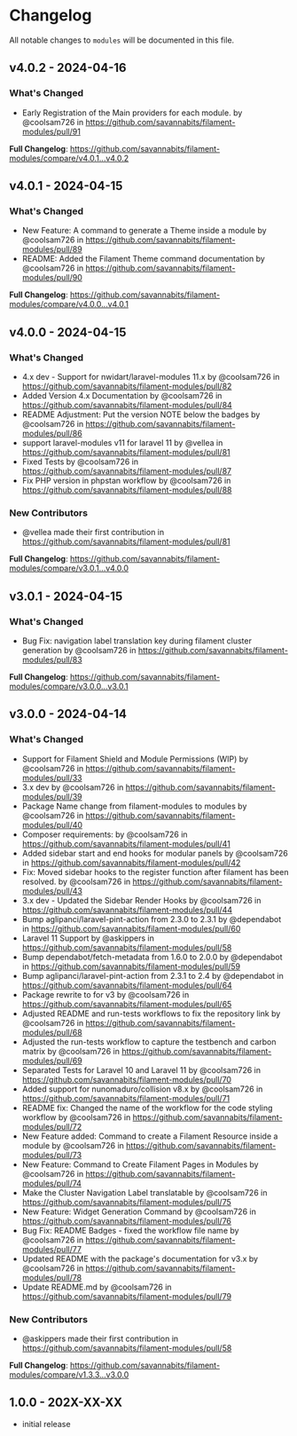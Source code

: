 # Changelog

All notable changes to `modules` will be documented in this file.

## v4.0.2 - 2024-04-16

### What's Changed

* Early Registration of the Main providers for each module. by @coolsam726 in https://github.com/savannabits/filament-modules/pull/91

**Full Changelog**: https://github.com/savannabits/filament-modules/compare/v4.0.1...v4.0.2

## v4.0.1 - 2024-04-15

### What's Changed

* New Feature: A command to generate a Theme inside a module by @coolsam726 in https://github.com/savannabits/filament-modules/pull/89
* README: Added the Filament Theme command documentation by @coolsam726 in https://github.com/savannabits/filament-modules/pull/90

**Full Changelog**: https://github.com/savannabits/filament-modules/compare/v4.0.0...v4.0.1

## v4.0.0 - 2024-04-15

### What's Changed

* 4.x dev - Support for nwidart/laravel-modules 11.x by @coolsam726 in https://github.com/savannabits/filament-modules/pull/82
* Added Version 4.x Documentation by @coolsam726 in https://github.com/savannabits/filament-modules/pull/84
* README Adjustment: Put the version NOTE below the badges by @coolsam726 in https://github.com/savannabits/filament-modules/pull/86
* support laravel-modules v11 for laravel 11 by @vellea in https://github.com/savannabits/filament-modules/pull/81
* Fixed Tests by @coolsam726 in https://github.com/savannabits/filament-modules/pull/87
* Fix PHP version in phpstan workflow by @coolsam726 in https://github.com/savannabits/filament-modules/pull/88

### New Contributors

* @vellea made their first contribution in https://github.com/savannabits/filament-modules/pull/81

**Full Changelog**: https://github.com/savannabits/filament-modules/compare/v3.0.1...v4.0.0

## v3.0.1 - 2024-04-15

### What's Changed

* Bug Fix: navigation label translation key during filament cluster generation by @coolsam726 in https://github.com/savannabits/filament-modules/pull/83

**Full Changelog**: https://github.com/savannabits/filament-modules/compare/v3.0.0...v3.0.1

## v3.0.0 - 2024-04-14

### What's Changed

* Support for Filament Shield and Module Permissions (WIP) by @coolsam726 in https://github.com/savannabits/filament-modules/pull/33
* 3.x dev by @coolsam726 in https://github.com/savannabits/filament-modules/pull/39
* Package Name change from filament-modules to modules by @coolsam726 in https://github.com/savannabits/filament-modules/pull/40
* Composer requirements: by @coolsam726 in https://github.com/savannabits/filament-modules/pull/41
* Added sidebar start and end hooks for modular panels by @coolsam726 in https://github.com/savannabits/filament-modules/pull/42
* Fix: Moved sidebar hooks to the register function after filament has been resolved. by @coolsam726 in https://github.com/savannabits/filament-modules/pull/43
* 3.x dev - Updated the Sidebar Render Hooks by @coolsam726 in https://github.com/savannabits/filament-modules/pull/44
* Bump aglipanci/laravel-pint-action from 2.3.0 to 2.3.1 by @dependabot in https://github.com/savannabits/filament-modules/pull/60
* Laravel 11 Support by @askippers in https://github.com/savannabits/filament-modules/pull/58
* Bump dependabot/fetch-metadata from 1.6.0 to 2.0.0 by @dependabot in https://github.com/savannabits/filament-modules/pull/59
* Bump aglipanci/laravel-pint-action from 2.3.1 to 2.4 by @dependabot in https://github.com/savannabits/filament-modules/pull/64
* Package rewrite to for v3 by @coolsam726 in https://github.com/savannabits/filament-modules/pull/65
* Adjusted README and run-tests workflows to fix the repository link by @coolsam726 in https://github.com/savannabits/filament-modules/pull/68
* Adjusted the run-tests workflow to capture the testbench and carbon matrix by @coolsam726 in https://github.com/savannabits/filament-modules/pull/69
* Separated Tests for Laravel 10 and Laravel 11 by @coolsam726 in https://github.com/savannabits/filament-modules/pull/70
* Added support for nunomaduro/collision v8.x by @coolsam726 in https://github.com/savannabits/filament-modules/pull/71
* README fix: Changed the name of the workflow for the code styling workflow by @coolsam726 in https://github.com/savannabits/filament-modules/pull/72
* New Feature added: Command to create a Filament Resource inside a module by @coolsam726 in https://github.com/savannabits/filament-modules/pull/73
* New Feature: Command to Create Filament Pages in  Modules by @coolsam726 in https://github.com/savannabits/filament-modules/pull/74
* Make the Cluster Navigation Label translatable by @coolsam726 in https://github.com/savannabits/filament-modules/pull/75
* New Feature: Widget Generation Command  by @coolsam726 in https://github.com/savannabits/filament-modules/pull/76
* Bug Fix: README Badges - fixed the workflow file name by @coolsam726 in https://github.com/savannabits/filament-modules/pull/77
* Updated README with the package's documentation for v3.x by @coolsam726 in https://github.com/savannabits/filament-modules/pull/78
* Update README.md by @coolsam726 in https://github.com/savannabits/filament-modules/pull/79

### New Contributors

* @askippers made their first contribution in https://github.com/savannabits/filament-modules/pull/58

**Full Changelog**: https://github.com/savannabits/filament-modules/compare/v1.3.3...v3.0.0

## 1.0.0 - 202X-XX-XX

- initial release
